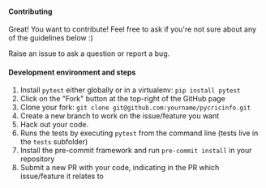 #### Contributing

Great! You want to contribute! Feel free to ask if you're not sure about any of the guidelines below :)

Raise an issue to ask a question or report a bug.

#### Development environment and steps

1. Install `pytest` either globally or in a virtualenv: `pip install pytest`
2. Click on the "Fork" button at the top-right of the GitHub page
3. Clone your fork: `git clone git@github.com:yourname/pycricinfo.git`
4. Create a new branch to work on the issue/feature you want
5. Hack out your code.
6. Runs the tests by executing `pytest` from the command line (tests live in the `tests` subfolder)
7. Install the pre-commit framework and run `pre-commit install` in your repository
7. Submit a new PR with your code, indicating in the PR which issue/feature it relates to
